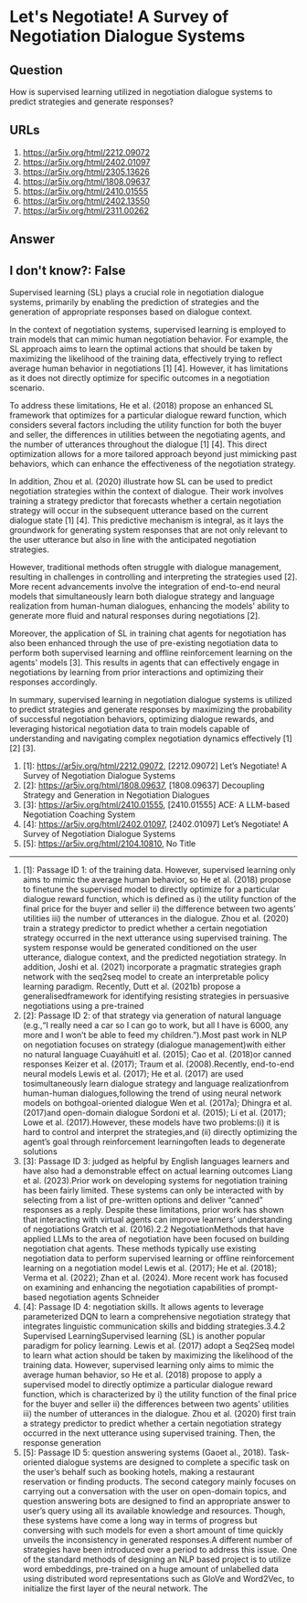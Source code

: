 # Let's Negotiate! A Survey of Negotiation Dialogue Systems

## Question

How is supervised learning utilized in negotiation dialogue systems to predict strategies and generate responses?

## URLs

1. https://ar5iv.org/html/2212.09072
2. https://ar5iv.org/html/2402.01097
3. https://ar5iv.org/html/2305.13626
4. https://ar5iv.org/html/1808.09637
5. https://ar5iv.org/html/2410.01555
6. https://ar5iv.org/html/2402.13550
7. https://ar5iv.org/html/2311.00262

## Answer

## I don't know?: False

Supervised learning (SL) plays a crucial role in negotiation dialogue systems, primarily by enabling the prediction of strategies and the generation of appropriate responses based on dialogue context. 

In the context of negotiation systems, supervised learning is employed to train models that can mimic human negotiation behavior. For example, the SL approach aims to learn the optimal actions that should be taken by maximizing the likelihood of the training data, effectively trying to reflect average human behavior in negotiations [1] [4]. However, it has limitations as it does not directly optimize for specific outcomes in a negotiation scenario.

To address these limitations, He et al. (2018) propose an enhanced SL framework that optimizes for a particular dialogue reward function, which considers several factors including the utility function for both the buyer and seller, the differences in utilities between the negotiating agents, and the number of utterances throughout the dialogue [1] [4]. This direct optimization allows for a more tailored approach beyond just mimicking past behaviors, which can enhance the effectiveness of the negotiation strategy.

In addition, Zhou et al. (2020) illustrate how SL can be used to predict negotiation strategies within the context of dialogue. Their work involves training a strategy predictor that forecasts whether a certain negotiation strategy will occur in the subsequent utterance based on the current dialogue state [1] [4]. This predictive mechanism is integral, as it lays the groundwork for generating system responses that are not only relevant to the user utterance but also in line with the anticipated negotiation strategies.

However, traditional methods often struggle with dialogue management, resulting in challenges in controlling and interpreting the strategies used [2]. More recent advancements involve the integration of end-to-end neural models that simultaneously learn both dialogue strategy and language realization from human-human dialogues, enhancing the models' ability to generate more fluid and natural responses during negotiations [2]. 

Moreover, the application of SL in training chat agents for negotiation has also been enhanced through the use of pre-existing negotiation data to perform both supervised learning and offline reinforcement learning on the agents' models [3]. This results in agents that can effectively engage in negotiations by learning from prior interactions and optimizing their responses accordingly.

In summary, supervised learning in negotiation dialogue systems is utilized to predict strategies and generate responses by maximizing the probability of successful negotiation behaviors, optimizing dialogue rewards, and leveraging historical negotiation data to train models capable of understanding and navigating complex negotiation dynamics effectively [1] [2] [3].

1. [1]:  https://ar5iv.org/html/2212.09072, [2212.09072] Let’s Negotiate! A Survey of Negotiation Dialogue Systems
2. [2]:  https://ar5iv.org/html/1808.09637, [1808.09637] Decoupling Strategy and Generation in Negotiation Dialogues
3. [3]:  https://ar5iv.org/html/2410.01555, [2410.01555] ACE: A LLM-based Negotiation Coaching System
4. [4]:  https://ar5iv.org/html/2402.01097, [2402.01097] Let’s Negotiate! A Survey of Negotiation Dialogue Systems
5. [5]:  https://ar5iv.org/html/2104.10810, No Title
---
1. [1]:  Passage ID 1: of the training data. However, supervised learning only aims to mimic the average human behavior, so He et al. (2018) propose to finetune the supervised model to directly optimize for a particular dialogue reward function, which is defined as i) the utility function of the final price for the buyer and seller ii) the difference between two agents’ utilities iii) the number of utterances in the dialogue. Zhou et al. (2020) train a strategy predictor to predict whether a certain negotiation strategy occurred in the next utterance using supervised training. The system response would be generated conditioned on the user utterance, dialogue context, and the predicted negotiation strategy. In addition, Joshi et al. (2021) incorporate a pragmatic strategies graph network with the seq2seq model to create an interpretable policy learning paradigm. Recently, Dutt et al. (2021b) propose a generalisedframework for identifying resisting strategies in persuasive negotiations using a pre-trained
2. [2]:  Passage ID 2: of that strategy via generation of natural language (e.g.,“I really need a car so I can go to work, but all I have is 6000, any more and I won’t be able to feed my children.”).Most past work in NLP on negotiation focuses on strategy (dialogue management)with either no natural language Cuayáhuitl et al. (2015); Cao et al. (2018)or canned responses Keizer et al. (2017); Traum et al. (2008).Recently, end-to-end neural models Lewis et al. (2017); He et al. (2017) are used tosimultaneously learn dialogue strategy and language realizationfrom human-human dialogues,following the trend of using neural network models on bothgoal-oriented dialogue Wen et al. (2017a); Dhingra et al. (2017)and open-domain dialogue Sordoni et al. (2015); Li et al. (2017); Lowe et al. (2017).However, these models have two problems:(i) it is hard to control and interpret the strategies,and (ii) directly optimizing the agent’s goal through reinforcement learningoften leads to degenerate solutions
3. [3]:  Passage ID 3: judged as helpful by English languages learners and have also had a demonstrable effect on actual learning outcomes Liang et al. (2023).Prior work on developing systems for negotiation training has been fairly limited. These systems can only be interacted with by selecting from a list of pre-written options and deliver “canned” responses as a reply. Despite these limitations, prior work has shown that interacting with virtual agents can improve learners’ understanding of negotiations Gratch et al. (2016).2.2 NegotiationMethods that have applied LLMs to the area of negotiation have been focused on building negotiation chat agents. These methods typically use existing negotiation data to perform supervised learning or offline reinforcement learning on a negotiation model Lewis et al. (2017); He et al. (2018); Verma et al. (2022); Zhan et al. (2024). More recent work has focused on examining and enhancing the negotiation capabilities of prompt-based negotiation agents Schneider
4. [4]:  Passage ID 4: negotiation skills. It allows agents to leverage parameterized DQN to learn a comprehensive negotiation strategy that integrates linguistic communication skills and bidding strategies.3.4.2 Supervised LearningSupervised learning (SL) is another popular paradigm for policy learning. Lewis et al. (2017) adopt a Seq2Seq model to learn what action should be taken by maximizing the likelihood of the training data. However, supervised learning only aims to mimic the average human behavior, so He et al. (2018) propose to apply a supervised model to directly optimize a particular dialogue reward function, which is characterized by i) the utility function of the final price for the buyer and seller ii) the differences between two agents’ utilities iii) the number of utterances in the dialogue. Zhou et al. (2020) first train a strategy predictor to predict whether a certain negotiation strategy occurred in the next utterance using supervised training. Then, the response generation
5. [5]:  Passage ID 5: question answering systems (Gaoet al., 2018). Task-oriented dialogue systems are designed to complete a specific task on the user’s behalf such as booking hotels, making a restaurant reservation or finding products. The second category mainly focuses on carrying out a conversation with the user on open-domain topics, and question answering bots are designed to find an appropriate answer to user’s query using all its available knowledge and resources. Though, these systems have come a long way in terms of progress but conversing with such models for even a short amount of time quickly unveils the inconsistency in generated responses.A different number of strategies have been introduced over a period to address this issue. One of the standard methods of designing an NLP based project is to utilize word embeddings, pre-trained on a huge amount of unlabelled data using distributed word representations such as GloVe and Word2Vec, to initialize the first layer of the neural network. The